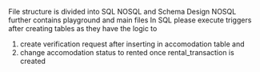 File structure is divided into SQL NOSQL and Schema Design
NOSQL further contains playground and main files
In SQL please execute triggers after creating tables as they have the logic to 
1) create verification request after inserting in accomodation table and
2) change accomodation status to rented once rental_transaction is created 

